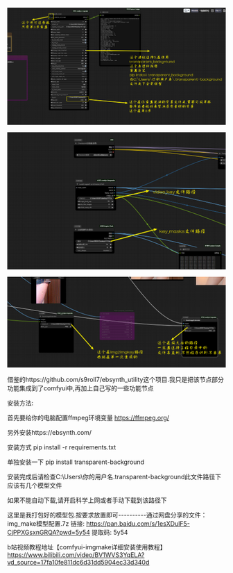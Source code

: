 

![Snipaste_2024-10-30_17-56-06.png](sample/Snipaste_2024-10-30_17-56-06.png)



![Snipaste_2024-10-13_16-14-48.png](sample/Snipaste_2024-10-13_16-14-48.png)

![Snipaste_2024-10-13_16-17-03.png](sample/Snipaste_2024-10-13_16-17-03.png)

借鉴的https://github.com/s9roll7/ebsynth_utility这个项目.我只是把该节点部分功能集成到了comfyui中,再加上自己写的一些功能节点

安装方法:

首先要给你的电脑配置ffmpeg环境变量 https://ffmpeg.org/

另外安装https://ebsynth.com/

安装方式 pip install -r requirements.txt

单独安装一下 pip install transparent-background

安装完成后请检查C:\Users\你的用户名\.transparent-background此文件路径下应该有几个模型文件

如果不能自动下载,请开启科学上网或者手动下载到该路径下

这里是我打包好的模型包.按要求放置即可----------通过网盘分享的文件：img_make模型配置.7z
链接: https://pan.baidu.com/s/1esXDulF5-CjPPXGsxnGRQA?pwd=5y54 提取码: 5y54 

b站视频教程地址【comfyui-imgmake详细安装使用教程】https://www.bilibili.com/video/BV1WVS3YqELA?vd_source=17fa10fe811dc6d31dd5904ec33d340d